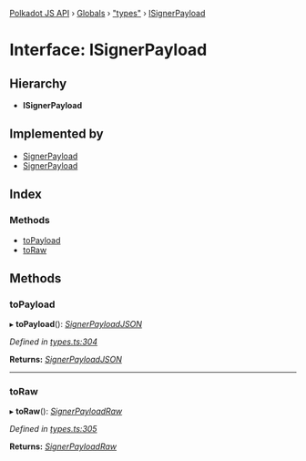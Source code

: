 [Polkadot JS API](../README.md) › [Globals](../globals.md) › ["types"](../modules/_types_.md) › [ISignerPayload](_types_.isignerpayload.md)

# Interface: ISignerPayload

## Hierarchy

* **ISignerPayload**

## Implemented by

* [SignerPayload](_interfaces_runtime_types_.signerpayload.md)
* [SignerPayload](../classes/_primitive_extrinsic_signerpayload_.signerpayload.md)

## Index

### Methods

* [toPayload](_types_.isignerpayload.md#topayload)
* [toRaw](_types_.isignerpayload.md#toraw)

## Methods

###  toPayload

▸ **toPayload**(): *[SignerPayloadJSON](_types_.signerpayloadjson.md)*

*Defined in [types.ts:304](https://github.com/polkadot-js/api/blob/3c47c3fdc3/packages/types/src/types.ts#L304)*

**Returns:** *[SignerPayloadJSON](_types_.signerpayloadjson.md)*

___

###  toRaw

▸ **toRaw**(): *[SignerPayloadRaw](_types_.signerpayloadraw.md)*

*Defined in [types.ts:305](https://github.com/polkadot-js/api/blob/3c47c3fdc3/packages/types/src/types.ts#L305)*

**Returns:** *[SignerPayloadRaw](_types_.signerpayloadraw.md)*
